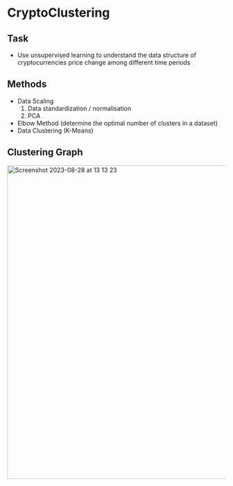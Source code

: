 # CryptoClustering

## Task
- Use unsupervised learning to understand the data structure of cryptocurrencies price change among different time periods

## Methods
- Data Scaling
  1) Data standardization / normalisation
  2) PCA
- Elbow Method (determine the optimal number of clusters in a dataset)
- Data Clustering (K-Means)

## Clustering Graph
<img width="722" alt="Screenshot 2023-08-28 at 13 13 23" src="https://github.com/florencex5/CryptoClustering/assets/129706051/4c304c2a-ade7-47d4-90ed-6e8802d2984e">





